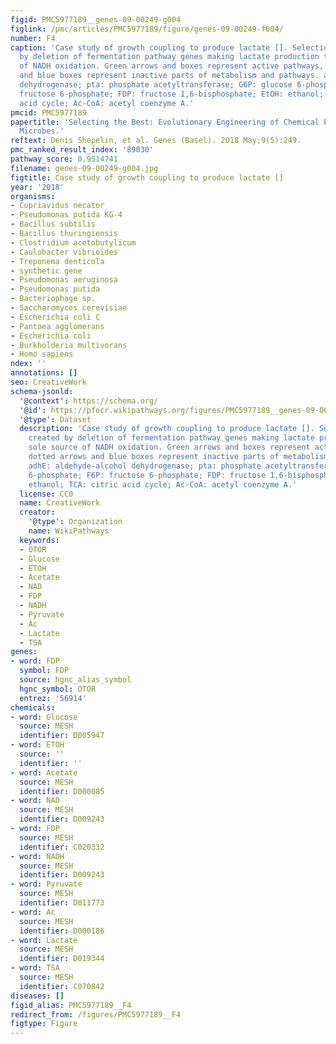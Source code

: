 ```yaml
---
figid: PMC5977189__genes-09-00249-g004
figlink: /pmc/articles/PMC5977189/figure/genes-09-00249-f004/
number: F4
caption: 'Case study of growth coupling to produce lactate []. Selection is created
  by deletion of fermentation pathway genes making lactate production the sole source
  of NADH oxidation. Green arrows and boxes represent active pathways, dotted arrows
  and blue boxes represent inactive parts of metabolism and pathways. adhE: aldehyde-alcohol
  dehydrogenase; pta: phosphate acetyltransferase; G6P: glucose 6-phosphate; F6P:
  fructose 6-phosphate; FDP: fructose 1,6-bisphosphate; EtOH: ethanol; TCA: citric
  acid cycle; Ac-CoA: acetyl coenzyme A.'
pmcid: PMC5977189
papertitle: 'Selecting the Best: Evolutionary Engineering of Chemical Production in
  Microbes.'
reftext: Denis Shepelin, et al. Genes (Basel). 2018 May;9(5):249.
pmc_ranked_result_index: '89030'
pathway_score: 0.9514741
filename: genes-09-00249-g004.jpg
figtitle: Case study of growth coupling to produce lactate []
year: '2018'
organisms:
- Cupriavidus necator
- Pseudomonas putida KG-4
- Bacillus subtilis
- Bacillus thuringiensis
- Clostridium acetobutylicum
- Caulobacter vibrioides
- Treponema denticola
- synthetic gene
- Pseudomonas aeruginosa
- Pseudomonas putida
- Bacteriophage sp.
- Saccharomyces cerevisiae
- Escherichia coli C
- Pantoea agglomerans
- Escherichia coli
- Burkholderia multivorans
- Homo sapiens
ndex: ''
annotations: []
seo: CreativeWork
schema-jsonld:
  '@context': https://schema.org/
  '@id': https://pfocr.wikipathways.org/figures/PMC5977189__genes-09-00249-g004.html
  '@type': Dataset
  description: 'Case study of growth coupling to produce lactate []. Selection is
    created by deletion of fermentation pathway genes making lactate production the
    sole source of NADH oxidation. Green arrows and boxes represent active pathways,
    dotted arrows and blue boxes represent inactive parts of metabolism and pathways.
    adhE: aldehyde-alcohol dehydrogenase; pta: phosphate acetyltransferase; G6P: glucose
    6-phosphate; F6P: fructose 6-phosphate; FDP: fructose 1,6-bisphosphate; EtOH:
    ethanol; TCA: citric acid cycle; Ac-CoA: acetyl coenzyme A.'
  license: CC0
  name: CreativeWork
  creator:
    '@type': Organization
    name: WikiPathways
  keywords:
  - OTOR
  - Glucose
  - ETOH
  - Acetate
  - NAD
  - FDP
  - NADH
  - Pyruvate
  - Ac
  - Lactate
  - TSA
genes:
- word: FDP
  symbol: FDP
  source: hgnc_alias_symbol
  hgnc_symbol: OTOR
  entrez: '56914'
chemicals:
- word: Glucose
  source: MESH
  identifier: D005947
- word: ETOH
  source: ''
  identifier: ''
- word: Acetate
  source: MESH
  identifier: D000085
- word: NAD
  source: MESH
  identifier: D009243
- word: FDP
  source: MESH
  identifier: C020332
- word: NADH
  source: MESH
  identifier: D009243
- word: Pyruvate
  source: MESH
  identifier: D011773
- word: Ac
  source: MESH
  identifier: D000186
- word: Lactate
  source: MESH
  identifier: D019344
- word: TSA
  source: MESH
  identifier: C070842
diseases: []
figid_alias: PMC5977189__F4
redirect_from: /figures/PMC5977189__F4
figtype: Figure
---
```

